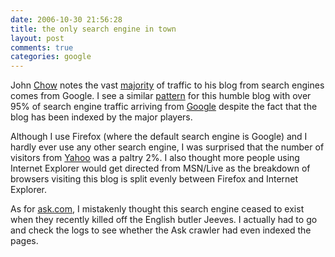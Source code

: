 ```yaml
---
date: 2006-10-30 21:56:28
title: the only search engine in town
layout: post
comments: true
categories: google
---
```

John [Chow](http://www.johnchow.com/) notes the vast
[majority](http://www.johnchow.com/yahoo-msn-who-the-hell-are-they/) of
traffic to his blog from search engines comes from Google. I see a
similar [pattern](http://flickr.com/photos/70276096@N00/283530463/) for
this humble blog with over 95% of search engine traffic arriving from
[Google](http://www.google.com/) despite the fact that the blog has been
indexed by the major players.

Although I use Firefox (where the default search engine is Google) and I
hardly ever use any other search engine, I was surprised that the number
of visitors from [Yahoo](http://www.yahoo.com/) was a paltry 2%. I also
thought more people using Internet Explorer would get directed from
MSN/Live as the breakdown of browsers visiting this blog is split evenly
between Firefox and Internet Explorer.

As for [ask.com](http://uk.ask.com/?o=312), I mistakenly thought this
search engine ceased to exist when they recently killed off the English
butler Jeeves. I actually had to go and check the logs to see whether
the Ask crawler had even indexed the pages.
